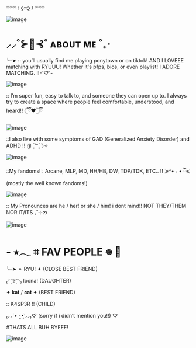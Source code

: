 ⏔⏔⏔ ꒰ ᧔ෆ᧓ ꒱ ⏔⏔⏔

![image](https://github.com/user-attachments/assets/90510f9a-2e61-45e5-bb83-1efa7a4156f1)

# ⸝⸝˚⊱🪷⊰˚ ᴀʙᴏᴜᴛ ᴍᴇ ˚₊‧
 ╰┈➤ 
:: you’ll usually find me playing ponytown or on tiktok!  AND I LOVEEE matching with RYUUU! Whether it's pfps, bios, or even playlist! I ADORE MATCHING. !!-`♡´-

![image](https://github.com/user-attachments/assets/f3eb9446-642a-42a6-8b7d-0b80023182a0)


:: I’m super fun, easy to talk to, and someone they can open up to. I always try to create a space where people feel comfortable, understood, and heard!! 𓊆ྀི❤︎𓊇ྀི

![image](https://github.com/user-attachments/assets/449019e3-f10d-4a8e-abc0-c421ef8936bb)

::I also live with some symptoms of GAD (Generalized Anxiety Disorder) and ADHD !! ദ്ദി ˉ͈̀꒳ˉ͈́ )✧

![image](https://github.com/user-attachments/assets/39434be3-b256-4e3d-97e7-ef627b7ab686)

::My fandoms! : Arcane, MLP, MD, HH/HB, DW, TDP/TDK,  ETC.. !! ≽^• ˕ • ྀི≼ (mostly the well known fandoms!)

![image](https://github.com/user-attachments/assets/366ebac6-1bbc-4c6a-b3d1-152c86f27f1a)

:: My Pronounces are he / her! or she / him! i dont mind!! NOT THEY/THEM NOR IT/ITS ₊˚⊹ᰔ

![image](https://github.com/user-attachments/assets/2112613a-be5a-47e0-91eb-744416ca771f)

# - ⭑𓂃 ⌗ FAV PEOPLE 𖦹 🪷
╰┈➤ 
✦ RYU! ✦ (CLOSE BEST FRIEND)

₍⸍⸌̣ʷ̣̫⸍̣⸌₎ loona! (DAUGHTER)

✦ 𝐤𝐚𝐭 / 𝐜𝐚𝐭 ✦ (BEST FRIEND)

:: K4SP3R !! (CHILD)

₍⸝⸝´• ·̫ •̥`⸝⸝₎♡ (sorry if i didn’t mention you!!) ♡

#THATS ALL BUH BYEEE!

![image](https://github.com/user-attachments/assets/e4010366-20ff-4afa-846e-aca4c88964dc)

